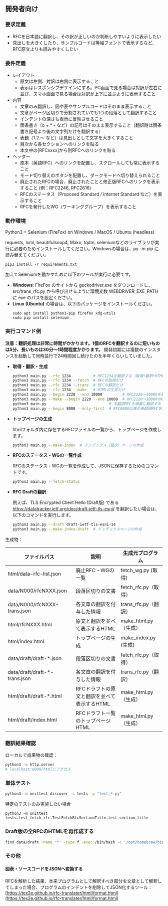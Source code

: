 
## 開発者向け

### 要求定義
- RFCを日本語に翻訳し、その訳が正しいのか判断しやすいように表示したい
- 見出しを大きくしたり、サンプルコードは等幅フォントで表示するなど、RFC原文よりも読みやすくしたい

### 要件定義
- レイアウト
  - 原文は左側、対訳は右側に表示すること
  - 表示はレスポンシブデザインにする。PC画面で見る場合は対訳が左右に並び、スマホ画面で見る場合は対訳が上下に並ぶように表示すること
- 内容
  - 文章のみ翻訳し、図や表やサンプルコードはそのまま表示すること
  - 文章がページ区切りで分割されていても1つの段落として翻訳すること
  - インデントの深さも表示に反映させること
  - 箇条書き（o + * - など）の記号はそのまま表示すること（翻訳時は箇条書き記号より後の文字列だけを翻訳する）
  - 表題（1.2.～ など）は見出しとして文字を大きくすること
  - 目次から各セクションへのリンクを貼る
  - 本文中の[RFCxxxx]から別RFCへのリンクを貼る
- ヘッダー
  - 原本（英語RFC）へのリンクを配置し、スクロールしても常に表示すること
  - モード切り替えのボタンを配置し、ダークモードへ切り替えられること
  - 廃止されたRFCの場合、廃止されたことと修正版RFCへのリンクを表示すること (例：RFC2246, RFC2616)
  - RFCのステータス（Proposed Standard / Internet Standard など）を表示すること
  - RFCを発行したWG（ワーキンググループ）を表示すること


### 動作環境
Python3 + Selenium (FireFox) on Windows / MacOS / Ubuntu (headless)

requests, lxml, beautifulsoup4, Mako, tqdm, seleniumなどのライブラリが実行に必要のためインストールしてください。Windowsの場合は、py -m pip に読み替えてください。
```
pip3 install -r requirements.txt
```

加えてSeleniumを動かすために以下のツールが実行に必要です。
- **Windows**: FireFox のサイトから geckodriver.exe をダウンロードし、src/trans_rfc.py から呼び出せるように環境変数 WEBDRIVER_EXE_PATH に exe のパスを設定ください。
- **Linux (Ubuntu)** の場合は、以下のパッケージをインストールください。
    ```
    sudo apt install python3-pip firefox xdg-utils
    sudo pip install selenium
    ```

### 実行コマンド例

**注意：翻訳処理は非常に時間がかかります。1個のRFCを翻訳するのに短いものは5分、長いものは30分〜1時間程度かかります。**
開発初期には複数のインスタンスを起動して同時並行で24時間回し続けたのを半年くらいしていました。

- **取得・翻訳・生成**

    ```bash
    python3 main.py --rfc 1234          # RFC1234を翻訳する（取得+翻訳+HTML生成）
    python3 main.py --rfc 1234 --fetch  # RFCの取得だけ
    python3 main.py --rfc 1234 --trans  # RFCの翻訳だけ
    python3 main.py --rfc 1234 --make   # HTMLの生成だけ
    python3 main.py --begin 2220 --end 10000         # RFC2220〜10000を翻訳する
    python3 main.py --make --begin 2220 --end 10000  # RFC2220〜10000のHTMLを生成する
    python3 main.py                            # 未翻訳RFCを順番に翻訳する
    python3 main.py --begin 8000 --only-first  # RFC8000以降の未翻訳RFCを1つ選択して翻訳する
    ```

- **トップページの生成**

    htmlフォルダ内に存在するRFCファイルの一覧から、トップページを作成します。
    ```bash
    python3 main.py --make-index  # インデックス（目次）ページの作成
    ```

- **RFCのステータス・WGの一覧作成**

    RFCのステータス・WGの一覧を作成して、JSONに保存するためのコマンドです。

    ```bash
    python3 main.py --fetch-status
    ```

- **RFC Draftの翻訳**

    例えば、TLS Encrypted Client Hello (Draft版) である https://datatracker.ietf.org/doc/draft-ietf-tls-esni/ を翻訳したい場合は、以下のコマンドを実行します。
    ```bash
    python3 main.py --draft draft-ietf-tls-esni-14
    python3 main.py --make-index-draft  # インデックスページの作成
    ```

生成物：

| ファイルパス | 説明 | 生成元プログラム |
|-----------|-----|--------------|
| html/data-rfc-list.json | 廃止RFC・WGの一覧 | fetch_wg.py (取得)
| data/N000/rfcNXXX.json | 段落区切りの文書 | fetch_rfc.py（取得）
| data/N000/rfcNXXX-trans.json | 各文章の翻訳を付与した情報 | trans_rfc.py（翻訳）
| html/rfcNXXX.html | 原文と翻訳を並べて表示するHTML | make_html.py（生成）
| html/index.html | トップページの生成 | make_index.py (生成)
| data/draft/draft-*.json | 段落区切りの文書 | fetch_rfc.py（取得）
| data/draft/draft-*-trans.json | 各文章の翻訳を付与した情報 | trans_rfc.py（翻訳）
| html/draft/draft-*.html | RFCドラフトの原文と翻訳を並べて表示するHTML | make_html.py（生成）
| html/draft/index.html | RFCドラフト一覧のトップページHTML | make_html.py（生成）


### 翻訳結果確認
ローカルで成果物の確認：
```bash
python3 -m http.server
# localhost:8000/htmlにアクセス
```

### 単体テスト
```bash
python3 -m unittest discover -s tests -p "test_*.py"
```
特定のテストのみ実施したい場合
```
python3 -m unittest tests.test_fetch_rfc.TestFetchRfcSectionTitle.test_section_title
```

### Draft版の全RFCのHTMLを再作成する

```bash
find data/draft -name '*' -type f -exec /bin/bash -c '/opt/homebrew/bin/python3 main.py --draft $(basename {} -trans.json) --make' \;
```

### その他

#### 図表・ソースコードをJSONへ変換する
RFCを解析した結果、本来プログラムとして解釈すべき部分を文章として解釈してしまった場合、プログラムのインデントを削除してJSON化するツール：
[https://tex2e.github.io/rfc-translater/html/format.html](https://tex2e.github.io/rfc-translater/html/format.html)



<!--
### Figs

各RFCから図のみを集めて公開するサイト「RFC Figs」について（現在、更新予定はありません）

```bash
# 1000個のRFC毎に図を集め、JSONファイルで保存する
python3 figs/collect_figures.py --begin 0000 --end 0999 -w figs/data/0000.json
...
python3 figs/collect_figures.py --begin 7000 --end 7999 -w figs/data/7000.json

# JSONをHTMLに変換する
python3 figs/make_html.py 0000
...
python3 figs/make_html.py 7000

# インデックスページの作成
python3 figs/make_index.py
```
-->

